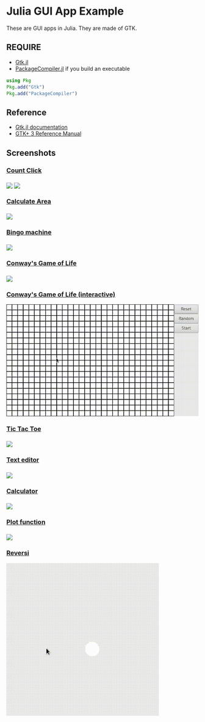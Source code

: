 # Julia GUI App Example

These are GUI apps in Julia. They are made of GTK.

## REQUIRE
- [Gtk.jl](https://github.com/JuliaGraphics/Gtk.jl)
- [PackageCompiler.jl](https://github.com/JuliaLang/PackageCompiler.jl) if you build an executable

```julia
using Pkg
Pkg.add("Gtk")
Pkg.add("PackageCompiler")
```

## Reference
- [Gtk.jl documentation](http://juliagraphics.github.io/Gtk.jl/latest/)
- [GTK+ 3 Reference Manual](https://developer.gnome.org/gtk3/stable/)

## Screenshots
### [Count Click](./example/CountClick)
<img src="screenshots/click.png" align="middle" />

<img src="screenshots/clickreset.png" align="middle" />

### [Calculate Area](./example/CalArea)
<img src="screenshots/calarea.png" align="middle" />

### [Bingo machine](./example/BingoMachine)
<img src="screenshots/bingomachine.png" align="middle" />

### [Conway's Game of Life](./example/GameOfLife)
<img src="screenshots/gol.png" align="middle" />

### [Conway's Game of Life (interactive)](./example/GameOfLife_Interact)
<img src="screenshots/gameoflife_interact.gif" align="middle" />

### [Tic Tac Toe](./example/Tictactoe)
<img src="screenshots/tictactoe.png" align="middle" />

### [Text editor](./example/TextEditor)

<img src="screenshots/texteditor.png" align="middle" />

### [Calculator](./example/Calculator)
<img src="screenshots/calculator.png" align="middle" />

### [Plot function](./example/Plotfunction)
<img src="screenshots/plotfunction.png" align="middle" />

### [Reversi](./example/Reversi)
<img src="screenshots/reversi.gif" align="middle" />

